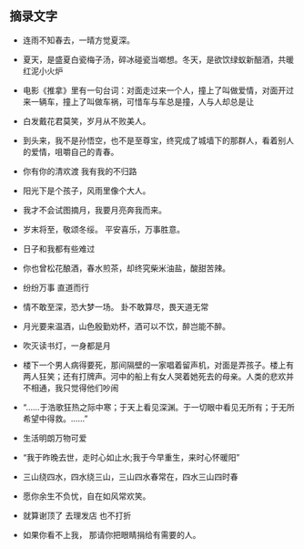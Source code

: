 ## 摘录文字

- 连雨不知春去，一晴方觉夏深。

- 夏天，是盛夏白瓷梅子汤，碎冰碰瓷当啷想。冬天，是欲饮绿蚁新醅酒，共暖红泥小火炉

- 电影《推拿》里有一句台词：对面走过来一个人，撞上了叫做爱情，对面开过来一辆车，撞上了叫做车祸，可惜车与车总是撞，人与人却总是让

- 白发戴花君莫笑，岁月从不败美人。 

- 到头来，我不是孙悟空，也不是至尊宝，终究成了城墙下的那群人，看着别人的爱情，咀嚼自己的青春。

- 你有你的清欢渡 我有我的不归路

- 阳光下是个孩子，风雨里像个大人。

- 我才不会试图摘月，我要月亮奔我而来。

- 岁末将至，敬颂冬绥。  平安喜乐，万事胜意。

- 日子和我都有些难过

- 你也曾松花酿酒，春水煎茶，却终究柴米油盐，酸甜苦辣。

- 纷纷万事 直道而行

- 情不敢至深，恐大梦一场。
  卦不敢算尽，畏天道无常

- 月光要来温酒，山色殷勤劝杯，酒可以不饮，醉岂能不醉。

- 吹灭读书灯，一身都是月

- 楼下一个男人病得要死，那间隔壁的一家唱着留声机，对面是弄孩子。楼上有两人狂笑；还有打牌声。河中的船上有女人哭着她死去的母亲。人类的悲欢并不相通，我只觉得他们吵闹

- “……于浩歌狂热之际中寒；于天上看见深渊。于一切眼中看见无所有；于无所希望中得救。……”

- 生活明朗万物可爱

- “我于昨晚去世，走时心如止水;我于今早重生，来时心怀暖阳”

- 三山绕四水，四水绕三山，三山四水春常在，四水三山四时春

- 愿你余生不负忧，自在如风常欢笑。

- 就算谢顶了 去理发店 也不打折

- 如果你看不上我，
  那请你把眼睛捐给有需要的人。
